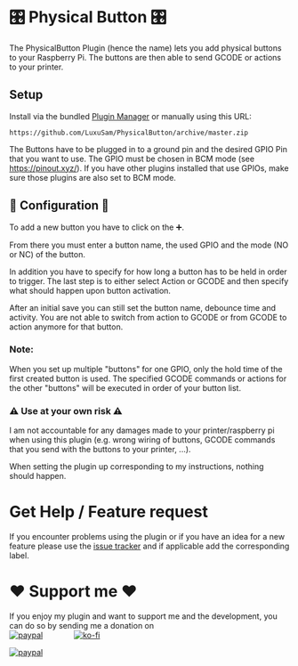 # 🎛 Physical Button 🎛

The PhysicalButton Plugin (hence the name) lets you add physical buttons to your Raspberry Pi.
The buttons are then able to send GCODE or actions to your printer.

## Setup

Install via the bundled [Plugin Manager](https://docs.octoprint.org/en/master/bundledplugins/pluginmanager.html)
or manually using this URL:

    https://github.com/LuxuSam/PhysicalButton/archive/master.zip

The Buttons have to be plugged in to a ground pin and the desired GPIO Pin that you want to use.
The GPIO must be chosen in BCM mode (see https://pinout.xyz/).
If you have other plugins installed that use GPIOs, make sure those plugins are also set to BCM mode.


## 🔧 Configuration 🔧
 To add a new button you have to click on the ➕.

 From there you must enter a button name, the used GPIO and the mode (NO or NC) of the button.

 In addition you have to specify for how long a button has to be held in order to trigger.
 The last step is to either select Action or GCODE and then specify what should happen upon button activation.

 After an initial save you can still set the button name, debounce time and activity.
 You are not able to switch from action to GCODE or from GCODE to action anymore for that button.

### Note:
 When you set up multiple "buttons" for one GPIO, only the hold time of the first created button is used.
 The specified GCODE commands or actions for the other "buttons" will be executed in order of your button list.

### ⚠️ Use at your own risk ⚠️
  I am not accountable for any damages made to your printer/raspberry pi when using this plugin (e.g. wrong wiring
  of buttons, GCODE commands that you send with the buttons to your printer, ...).


  When setting the plugin up corresponding to my instructions, nothing should happen.

# Get Help / Feature request

If you encounter problems using the plugin or if you have an idea for a new feature please use the [issue tracker](https://github.com/LuxuSam/PhysicalButton/issues) and if applicable add the corresponding label.

# ❤️ Support me ❤️

If you enjoy my plugin and want to support me and the development, you can do so by sending me a donation on</br>
[![paypal](https://www.paypalobjects.com/webstatic/de_DE/i/de-pp-logo-150px.png)](https://www.paypal.com/paypalme/luxusam3d)&emsp;&emsp;&emsp;&emsp;[![ko-fi](https://ko-fi.com/img/githubbutton_sm.svg)](https://ko-fi.com/C0C14BZCR)

[![paypal](https://www.paypalobjects.com/en_US/i/btn/btn_donate_LG.gif)](https://www.paypal.com/donate?business=luxusam3d%40gmail.com&currency_code=EUR)
